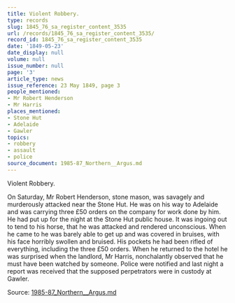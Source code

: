 ```yaml
---
title: Violent Robbery.
type: records
slug: 1845_76_sa_register_content_3535
url: /records/1845_76_sa_register_content_3535/
record_id: 1845_76_sa_register_content_3535
date: '1849-05-23'
date_display: null
volume: null
issue_number: null
page: '3'
article_type: news
issue_reference: 23 May 1849, page 3
people_mentioned:
- Mr Robert Henderson
- Mr Harris
places_mentioned:
- Stone Hut
- Adelaide
- Gawler
topics:
- robbery
- assault
- police
source_document: 1985-87_Northern__Argus.md
---
```


Violent Robbery.

On Saturday, Mr Robert Henderson, stone mason, was savagely and murderously attacked near the Stone Hut.  He was on his way to Adelaide and was carrying three £50 orders on the company for work done by him.  He had put up for the night at the Stone Hut public house.  It was ingoing out to tend to his horse, that he was attacked and rendered unconscious.  When he came to he was barely able to get up and was covered in bruises, with his face horribly swollen and bruised.  His pockets he had been rifled of everything, including the three £50 orders.  When he returned to the hotel he was surprised when the landlord, Mr Harris, nonchalantly observed that he must have been watched by someone.  Police were notified and last night a report was received that the supposed perpetrators were in custody at Gawler.

Source: [1985-87_Northern__Argus.md](/downloads/markdown/1985-87_Northern__Argus.md)
